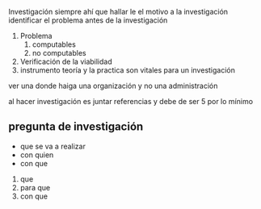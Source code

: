 Investigación
siempre ahí que hallar le el motivo a la investigación 
identificar el problema antes de la investigación 
1. Problema
	1. computables
	2. no computables
2. Verificación de la viabilidad 
3. instrumento
teoría y la practica son vitales para un investigación

ver una donde haiga una organización y no una administración

al hacer investigación es juntar referencias y debe de ser 5 por lo mínimo

## pregunta de investigación
* que se va a realizar
* con quien 
* con que

1. que
2. para que 
3. con que 
